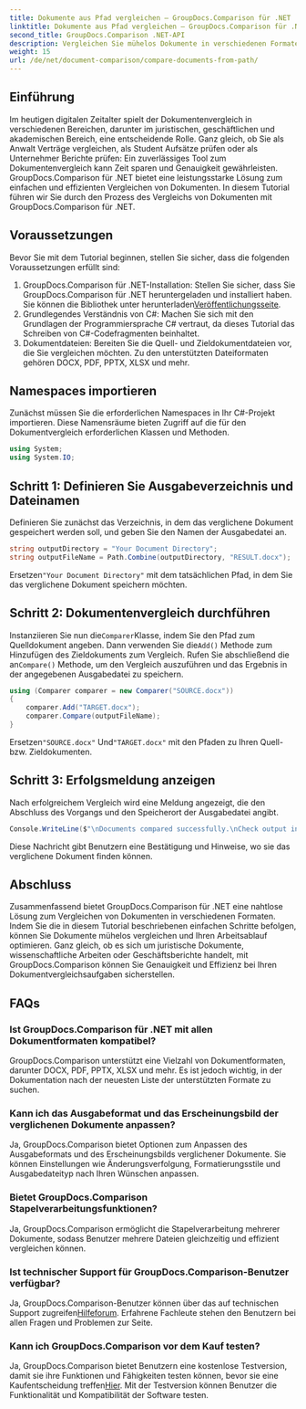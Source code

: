 ```yaml
---
title: Dokumente aus Pfad vergleichen – GroupDocs.Comparison für .NET
linktitle: Dokumente aus Pfad vergleichen – GroupDocs.Comparison für .NET
second_title: GroupDocs.Comparison .NET-API
description: Vergleichen Sie mühelos Dokumente in verschiedenen Formaten mit GroupDocs.Comparison für .NET. Sparen Sie Zeit und sorgen Sie für Genauigkeit bei rechtlichen, akademischen und geschäftlichen Aufgaben.
weight: 15
url: /de/net/document-comparison/compare-documents-from-path/
---
```

## Einführung
Im heutigen digitalen Zeitalter spielt der Dokumentenvergleich in verschiedenen Bereichen, darunter im juristischen, geschäftlichen und akademischen Bereich, eine entscheidende Rolle. Ganz gleich, ob Sie als Anwalt Verträge vergleichen, als Student Aufsätze prüfen oder als Unternehmer Berichte prüfen: Ein zuverlässiges Tool zum Dokumentenvergleich kann Zeit sparen und Genauigkeit gewährleisten. GroupDocs.Comparison für .NET bietet eine leistungsstarke Lösung zum einfachen und effizienten Vergleichen von Dokumenten. In diesem Tutorial führen wir Sie durch den Prozess des Vergleichs von Dokumenten mit GroupDocs.Comparison für .NET.
## Voraussetzungen
Bevor Sie mit dem Tutorial beginnen, stellen Sie sicher, dass die folgenden Voraussetzungen erfüllt sind:
1. GroupDocs.Comparison für .NET-Installation: Stellen Sie sicher, dass Sie GroupDocs.Comparison für .NET heruntergeladen und installiert haben. Sie können die Bibliothek unter herunterladen[Veröffentlichungsseite](https://releases.groupdocs.com/comparison/net/).
2. Grundlegendes Verständnis von C#: Machen Sie sich mit den Grundlagen der Programmiersprache C# vertraut, da dieses Tutorial das Schreiben von C#-Codefragmenten beinhaltet.
3. Dokumentdateien: Bereiten Sie die Quell- und Zieldokumentdateien vor, die Sie vergleichen möchten. Zu den unterstützten Dateiformaten gehören DOCX, PDF, PPTX, XLSX und mehr.

## Namespaces importieren
Zunächst müssen Sie die erforderlichen Namespaces in Ihr C#-Projekt importieren. Diese Namensräume bieten Zugriff auf die für den Dokumentvergleich erforderlichen Klassen und Methoden.
```csharp
using System;
using System.IO;
```
## Schritt 1: Definieren Sie Ausgabeverzeichnis und Dateinamen
Definieren Sie zunächst das Verzeichnis, in dem das verglichene Dokument gespeichert werden soll, und geben Sie den Namen der Ausgabedatei an.
```csharp
string outputDirectory = "Your Document Directory";
string outputFileName = Path.Combine(outputDirectory, "RESULT.docx");
```
 Ersetzen`"Your Document Directory"` mit dem tatsächlichen Pfad, in dem Sie das verglichene Dokument speichern möchten.
## Schritt 2: Dokumentenvergleich durchführen
 Instanziieren Sie nun die`Comparer`Klasse, indem Sie den Pfad zum Quelldokument angeben. Dann verwenden Sie die`Add()` Methode zum Hinzufügen des Zieldokuments zum Vergleich. Rufen Sie abschließend die an`Compare()` Methode, um den Vergleich auszuführen und das Ergebnis in der angegebenen Ausgabedatei zu speichern.
```csharp
using (Comparer comparer = new Comparer("SOURCE.docx"))
{
    comparer.Add("TARGET.docx");
    comparer.Compare(outputFileName);
}
```
 Ersetzen`"SOURCE.docx"` Und`"TARGET.docx"` mit den Pfaden zu Ihren Quell- bzw. Zieldokumenten.
## Schritt 3: Erfolgsmeldung anzeigen
Nach erfolgreichem Vergleich wird eine Meldung angezeigt, die den Abschluss des Vorgangs und den Speicherort der Ausgabedatei angibt.
```csharp
Console.WriteLine($"\nDocuments compared successfully.\nCheck output in {outputDirectory}.");
```
Diese Nachricht gibt Benutzern eine Bestätigung und Hinweise, wo sie das verglichene Dokument finden können.

## Abschluss
Zusammenfassend bietet GroupDocs.Comparison für .NET eine nahtlose Lösung zum Vergleichen von Dokumenten in verschiedenen Formaten. Indem Sie die in diesem Tutorial beschriebenen einfachen Schritte befolgen, können Sie Dokumente mühelos vergleichen und Ihren Arbeitsablauf optimieren. Ganz gleich, ob es sich um juristische Dokumente, wissenschaftliche Arbeiten oder Geschäftsberichte handelt, mit GroupDocs.Comparison können Sie Genauigkeit und Effizienz bei Ihren Dokumentvergleichsaufgaben sicherstellen.
## FAQs
### Ist GroupDocs.Comparison für .NET mit allen Dokumentformaten kompatibel?
GroupDocs.Comparison unterstützt eine Vielzahl von Dokumentformaten, darunter DOCX, PDF, PPTX, XLSX und mehr. Es ist jedoch wichtig, in der Dokumentation nach der neuesten Liste der unterstützten Formate zu suchen.
### Kann ich das Ausgabeformat und das Erscheinungsbild der verglichenen Dokumente anpassen?
Ja, GroupDocs.Comparison bietet Optionen zum Anpassen des Ausgabeformats und des Erscheinungsbilds verglichener Dokumente. Sie können Einstellungen wie Änderungsverfolgung, Formatierungsstile und Ausgabedateityp nach Ihren Wünschen anpassen.
### Bietet GroupDocs.Comparison Stapelverarbeitungsfunktionen?
Ja, GroupDocs.Comparison ermöglicht die Stapelverarbeitung mehrerer Dokumente, sodass Benutzer mehrere Dateien gleichzeitig und effizient vergleichen können.
### Ist technischer Support für GroupDocs.Comparison-Benutzer verfügbar?
 Ja, GroupDocs.Comparison-Benutzer können über das auf technischen Support zugreifen[Hilfeforum](https://forum.groupdocs.com/c/comparison/12). Erfahrene Fachleute stehen den Benutzern bei allen Fragen und Problemen zur Seite.
### Kann ich GroupDocs.Comparison vor dem Kauf testen?
 Ja, GroupDocs.Comparison bietet Benutzern eine kostenlose Testversion, damit sie ihre Funktionen und Fähigkeiten testen können, bevor sie eine Kaufentscheidung treffen[Hier](https://releases.groupdocs.com/). Mit der Testversion können Benutzer die Funktionalität und Kompatibilität der Software testen.